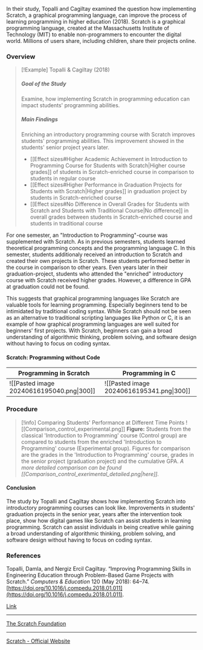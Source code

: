 
In their study, Topalli and Cagiltay examined the question how implementing Scratch, a graphical programming language, can improve the process of learning programming in higher education (2018). Scratch is a graphical programming language, created at the Massachusetts Institute of Technology (MIT) to enable non-programmers to encounter the digital world. Millions of users share, including children, share their projects online.

### Overview

>[!Example] Topalli & Cagiltay (2018)
> ##### Goal of the Study
> Examine, how implementing Scratch in programming education can impact students' programming abilities.
> ##### Main Findings
> Enriching an introductory programming course with Scratch improves students' programming abilities. This improvement showed in the students' senior project years later.
> - [[Effect sizes#Higher Academic Achievement in Introduction to Programming Course for Students with Scratch|Higher course grades]] of students in  Scratch-enriched course in comparison to students in regular course
> - [[Effect sizes#Higher Performance in Graduation Projects for Students with Scratch|Higher grades]] in graduation project by students in Scratch-enriched course
> - [[Effect sizes#No Difference in Overall Grades for Students with Scratch and Students with Traditional Course|No difference]] in overall grades between students in Scratch-enriched course and students in traditional course


For one semester, an "Introduction to Programming"-course was supplemented with Scratch. As in previous semesters, students learned theoretical programming concepts and the programming language C. In this semester, students additionaly received an introduction to Scratch and created their own projects in Scratch. These students performed better in the course in comparison to other years. Even years later in their graduation-project, students who attended the "enriched" introductory course with Scratch received higher grades. However, a difference in GPA at graduation could not be found.

This suggests that graphical programming languages like Scratch are valuable tools for learning programming. Especially beginners tend to be intimidated by traditional coding syntax. While Scratch should not be seen as an alternative to traditional scripting languages like Python or C, it is an example of how graphical programming languages are well suited for beginners' first projects. With Scratch, beginners can gain a broad understanding of algorithmic thinking, problem solving, and software design without having to focus on coding syntax.


#### Scratch: Programming without Code 

| Programming in Scratch                    | Programming in C                          |
| ----------------------------------------- | ----------------------------------------- |
| ![[Pasted image 20240616195040.png\|300]] | ![[Pasted image 20240616195341.png\|300]] |


### Procedure

>[!info] Comparing Students' Performance at Different Time Points
>![[Comparison_control_experimental.png]]
**Figure:** Students from the classical 'Introduction to Programming' course (Control group) are compared to students from the enriched 'Introduction to Programming' course (Experimental group). Figures for comparison are the grades in the 'Introduction to Programming' course, grades in the senior project (graduation project) and the cumulative GPA.
>*A more detailed comparison can be found [[Comparison_control_exerimental_detailed.png|here]].*

#### Conclusion

The study by Topalli and Cagiltay shows how implementing Scratch into introductory programming courses can look like. Improvements in students' graduation projects in the senior year, years after the intervention took place, show how digital games like Scratch can assist students in learning programming. Scratch can assist individuals in being creative while gaining a broad understanding of algorithmic thinking, problem solving, and software design without having to focus on coding syntax.


### References

Topalli, Damla, and Nergiz Ercil Cagiltay. “Improving Programming Skills in Engineering Education through Problem-Based Game Projects with Scratch.” _Computers & Education_ 120 (May 2018): 64–74. [https://doi.org/10.1016/j.compedu.2018.01.011](https://doi.org/10.1016/j.compedu.2018.01.011).

[Link](https://www.sciencedirect.com/science/article/abs/pii/S0360131518300113)

---

[The Scratch Foundation](https://www.scratchfoundation.org)

---

[Scratch - Official Website](https://scratch.mit.edu)